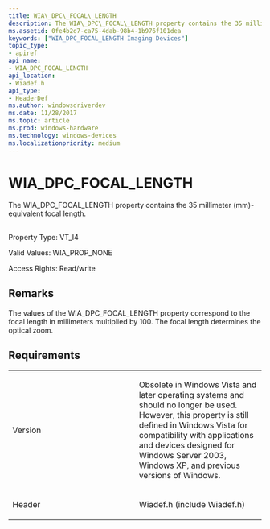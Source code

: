 ```yaml
---
title: WIA\_DPC\_FOCAL\_LENGTH
description: The WIA\_DPC\_FOCAL\_LENGTH property contains the 35 millimeter (mm)-equivalent focal length.
ms.assetid: 0fe4b2d7-ca75-4dab-98b4-1b976f101dea
keywords: ["WIA_DPC_FOCAL_LENGTH Imaging Devices"]
topic_type:
- apiref
api_name:
- WIA_DPC_FOCAL_LENGTH
api_location:
- Wiadef.h
api_type:
- HeaderDef
ms.author: windowsdriverdev
ms.date: 11/28/2017
ms.topic: article
ms.prod: windows-hardware
ms.technology: windows-devices
ms.localizationpriority: medium
---
```


# WIA\_DPC\_FOCAL\_LENGTH


The WIA\_DPC\_FOCAL\_LENGTH property contains the 35 millimeter (mm)-equivalent focal length.

## <span id="ddk_wia_dpc_focal_length_si"></span><span id="DDK_WIA_DPC_FOCAL_LENGTH_SI"></span>


Property Type: VT\_I4

Valid Values: WIA\_PROP\_NONE

Access Rights: Read/write

Remarks
-------

The values of the WIA\_DPC\_FOCAL\_LENGTH property correspond to the focal length in millimeters multiplied by 100. The focal length determines the optical zoom.

Requirements
------------

<table>
<colgroup>
<col width="50%" />
<col width="50%" />
</colgroup>
<tbody>
<tr class="odd">
<td><p>Version</p></td>
<td><p>Obsolete in Windows Vista and later operating systems and should no longer be used. However, this property is still defined in Windows Vista for compatibility with applications and devices designed for Windows Server 2003, Windows XP, and previous versions of Windows.</p></td>
</tr>
<tr class="even">
<td><p>Header</p></td>
<td>Wiadef.h (include Wiadef.h)</td>
</tr>
</tbody>
</table>

 

 





